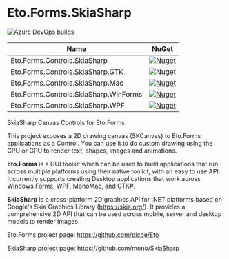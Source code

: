# Eto.Forms.SkiaSharp

[![Azure DevOps builds](https://strawberry-vs.visualstudio.com/Eto.Forms.SkiaSharp/_apis/build/status/Berrysoft.Eto.Forms.SkiaSharp?branch=master)](https://strawberry-vs.visualstudio.com/Eto.Forms.SkiaSharp/_build?definitionId=5)

|Name|NuGet|
|-|-|
|Eto.Forms.Controls.SkiaSharp|[![Nuget](https://img.shields.io/nuget/v/Eto.Forms.Controls.SkiaSharp.svg)](https://www.nuget.org/packages/Eto.Forms.Controls.SkiaSharp/)|
|Eto.Forms.Controls.SkiaSharp.GTK|[![Nuget](https://img.shields.io/nuget/v/Eto.Forms.Controls.SkiaSharp.GTK.svg)](https://www.nuget.org/packages/Eto.Forms.Controls.SkiaSharp.GTK/)|
|Eto.Forms.Controls.SkiaSharp.Mac|[![Nuget](https://img.shields.io/nuget/v/Eto.Forms.Controls.SkiaSharp.Mac.svg)](https://www.nuget.org/packages/Eto.Forms.Controls.SkiaSharp.Mac/)|
|Eto.Forms.Controls.SkiaSharp.WinForms|[![Nuget](https://img.shields.io/nuget/v/Eto.Forms.Controls.SkiaSharp.WinForms.svg)](https://www.nuget.org/packages/Eto.Forms.Controls.SkiaSharp.WinForms/)|
|Eto.Forms.Controls.SkiaSharp.WPF|[![Nuget](https://img.shields.io/nuget/v/Eto.Forms.Controls.SkiaSharp.WPF.svg)](https://www.nuget.org/packages/Eto.Forms.Controls.SkiaSharp.WPF/)|

SkiaSharp Canvas Controls for Eto.Forms

This project exposes a 2D drawing canvas (SKCanvas) to Eto.Forms applications as a Control. You can use it to do custom drawing using the CPU or GPU to render text, shapes, images and animations.

**Eto.Forms** is a GUI toolkit which can be used to build applications that run across multiple platforms using their native toolkit, with an easy to use API. It currently supports creating Desktop applications that work across Windows Forms, WPF, MonoMac, and GTK#.

**SkiaSharp** is a cross-platform 2D graphics API for .NET platforms based on Google's Skia Graphics Library (https://skia.org/). It provides a comprehensive 2D API that can be used across mobile, server and desktop models to render images.

Eto.Forms project page: https://github.com/picoe/Eto

SkiaSharp project page: https://github.com/mono/SkiaSharp
